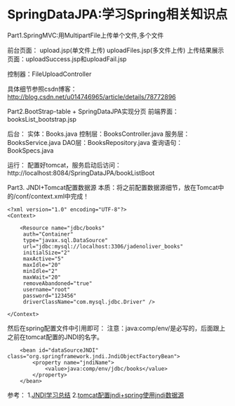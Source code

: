 # SpringDataJPA:学习Spring相关知识点
Part1.SpringMVC:用MultipartFile上传单个文件,多个文件

前台页面：
upload.jsp(单文件上传) 
uploadFiles.jsp(多文件上传) 
上传结果展示页面：uploadSuccess.jsp和uploadFail.jsp 

控制器：FileUploadController

具体细节参照csdn博客：http://blog.csdn.net/u014746965/article/details/78772896

Part2.BootStrap-table + SpringDataJPA实现分页
前端界面：
booksList_bootstrap.jsp

后台：
实体：Books.java
控制层：BooksController.java
服务层：BooksService.java
DAO层：BooksRepository.java  查询语句：BookSpecs.java

运行：
配置好tomcat，服务启动后访问：http://localhost:8084/SpringDataJPA/bookListBoot

Part3. JNDI+Tomcat配置数据源
本质：将之前配置数据源细节，放在Tomcat中的/conf/context.xml中完成！
```
<?xml version="1.0" encoding="UTF-8"?>
<Context>

    <Resource name="jdbc/books"
     auth="Container"
     type="javax.sql.DataSource"
     url="jdbc:mysql://localhost:3306/jadenoliver_books"
     initialSize="2"
     maxActive="5"
     maxIdle="20"
     minIdle="2"
     maxWait="20"
     removeAbandoned="true"
     username="root"
     password="123456"
     driverClassName="com.mysql.jdbc.Driver" />

</Context>
```
然后在spring配置文件中引用即可：
注意：java:comp/env/是必写的，后面跟上之前在tomcat配置的JNDI的名字。
```
    <bean id="dataSourceJNDI" class="org.springframework.jndi.JndiObjectFactoryBean">
        <property name="jndiName">
            <value>java:comp/env/jdbc/books</value>
        </property>
    </bean>
```
参考：
1.[JNDI学习总结](https://www.cnblogs.com/xdp-gacl/p/3951952.html)
2.[tomcat配置jndi+spring使用jndi数据源](https://www.cnblogs.com/symbol/p/6738416.html)
